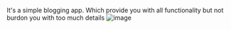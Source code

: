 It's a simple blogging app. Which provide you with all functionality but not burdon you with too much details 
![image](https://github.com/user-attachments/assets/6597e02c-dda0-4153-b20e-97cc7374e873)
